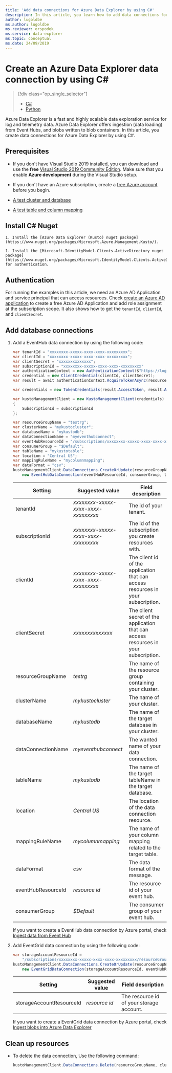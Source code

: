 ```yaml
---
title: 'Add data connections for Azure Data Explorer by using C#'
description: In this article, you learn how to add data connections for Azure Data Explorer by using C#.
author: lugoldbe
ms.author: lugoldbe
ms.reviewer: orspodek
ms.service: data-explorer
ms.topic: conceptual
ms.date: 24/09/2019
---
```


# Create an Azure Data Explorer data connection by using C#

> [!div class="op_single_selector"]
> * [C#](data-connection-csharp.md)
> * [Python](data-connection-python.md)
>

Azure Data Explorer is a fast and highly scalable data exploration service for log and telemetry data. Azure Data Explorer offers ingestion (data loading) from Event Hubs, and blobs written to blob containers. In this article, you create data connections for Azure Data Explorer by using C#.

## Prerequisites

* If you don't have Visual Studio 2019 installed, you can download and use the **free** [Visual Studio 2019 Community Edition](https://www.visualstudio.com/downloads/). Make sure that you enable **Azure development** during the Visual Studio setup.

* If you don't have an Azure subscription, create a [free Azure account](https://azure.microsoft.com/free/) before you begin.

* [A test cluster and database](create-cluster-database-csharp.md)

* [A test table and column mapping](net-standard-ingest-data.md)

## Install C# Nuget

```
1. Install the [Azure Data Explorer (Kusto) nuget package](https://www.nuget.org/packages/Microsoft.Azure.Management.Kusto/).

1. Install the [Microsoft.IdentityModel.Clients.ActiveDirectory nuget package](https://www.nuget.org/packages/Microsoft.IdentityModel.Clients.ActiveDirectory/) for authentication.
```

## Authentication
For running the examples in this article, we need an Azure AD Application and service principal that can access resources. Check [create an Azure AD application](https://docs.microsoft.com/en-us/azure/active-directory/develop/howto-create-service-principal-portal) to create a free Azure AD Application and add role assignment at the subscription scope. It also shows how to get the `tenantId`, `clientId`, and `clientSecret`.

## Add database connections

1. Add a EventHub data connection by using the following code:

    ```csharp
    var tenantId = "xxxxxxxx-xxxxx-xxxx-xxxx-xxxxxxxxx";
    var clientId = "xxxxxxxx-xxxxx-xxxx-xxxx-xxxxxxxxx";
    var clientSecret = "xxxxxxxxxxxxxx";
    var subscriptionId = "xxxxxxxx-xxxxx-xxxx-xxxx-xxxxxxxxx"
    var authenticationContext = new AuthenticationContext($"https://login.windows.net/{tenantId}");
    var credential = new ClientCredential(clientId, clientSecret);
    var result = await authenticationContext.AcquireTokenAsync(resource: "https://management.core.windows.net/", clientCredential: credential);

    var credentials = new TokenCredentials(result.AccessToken, result.AccessTokenType);

    var kustoManagementClient = new KustoManagementClient(credentials)
    {
        SubscriptionId = subscriptionId
    };

    var resourceGroupName = "testrg";
    var clusterName = "mykustocluster";
    var databaseName = "mykustodb";
    var dataConnectionName = "myeventhubconnect";
    var eventHubResourceId = "/subscriptions/xxxxxxxx-xxxxx-xxxx-xxxx-xxxxxxxxx/resourceGroups/xxxxxx/providers/Microsoft.EventHub/namespaces/xxxxxx/eventhubs/xxxxxx";
    var consumerGroup = "$Default";
    var tableName = "mykustotable";
    var location = "Central US";
    var mappingRuleName = "mycolumnmapping";
    var dataFormat = "csv";
    kustoManagementClient.DataConnections.CreateOrUpdate(resourceGroupName, clusterName, databaseName, dataConnectionName, 
        new EventHubDataConnection(eventHubResourceId, consumerGroup, tableName: tableName, location: location, mappingRuleName: mappingRuleName, dataFormat: dataFormat));
    ```
    |**Setting** | **Suggested value** | **Field description**|
    |---|---|---|
    | tenantId | *xxxxxxxx-xxxxx-xxxx-xxxx-xxxxxxxxx* | The id of your tenant.|
    | subscriptionId | *xxxxxxxx-xxxxx-xxxx-xxxx-xxxxxxxxx* | The id of the subscription you create resources with.|
    | clientId | *xxxxxxxx-xxxxx-xxxx-xxxx-xxxxxxxxx* | The client id of the application that can access resources in your subscription.|
    | clientSecret | *xxxxxxxxxxxxxx* | The client secret of the application that can access resources in your subscription. |
    | resourceGroupName | *testrg* | The name of the resource group containing your cluster.|
    | clusterName | *mykustocluster* | The name of your cluster.|
    | databaseName | *mykustodb* | The name of the target database in your cluster.|
    | dataConnectionName | *myeventhubconnect* | The wanted name of your data connection.|
    | tableName | *mykustodb* | The name of the target tableName in the target database.|
    | location | *Central US* | The location of the data connection resource.|
    | mappingRuleName | *mycolumnmapping* | The name of your column mapping related to the target table.|
    | dataFormat | *csv* | The data format of the message.|
    | eventHubResourceId | *resource id* | The resource id of your event hub.|
    | consumerGroup | *$Default* | The consumer group of your event hub.|
  


    If you want to create a EventHub data connection by Azure portal, check [Ingest data from Event Hub](ingest-data-event-hub.md)


1. Add EventGrid data connection by using the following code:

    ```csharp
    var storageAccountResourceId =
        "/subscriptions/xxxxxxxx-xxxxx-xxxx-xxxx-xxxxxxxxx/resourceGroups/xxxxxx/providers/Microsoft.Storage/storageAccounts/xxxxxx";
    kustoManagementClient.DataConnections.CreateOrUpdate(resourceGroupName, clusterName, databaseName, dataConnectionName,
        new EventGridDataConnection(storageAccountResourceId, eventHubResourceId, consumerGroup, tableName: tableName, location: location, mappingRuleName: mappingRuleName, dataFormat: dataFormat));
    ```
    |**Setting** | **Suggested value** | **Field description**|
    |---|---|---|
    | storageAccountResourceId | *resource id* | The resource id of your storage account.|

    If you want to create a EventGrid data connection by Azure portal, check [Ingest blobs into Azure Data Explorer](ingest-data-event-grid.md)

## Clean up resources
* To delete the data connection, Use the following command:

    ```csharp
    kustoManagementClient.DataConnections.Delete(resourceGroupName, clusterName, databaseName, dataConnectionName);
    ```
